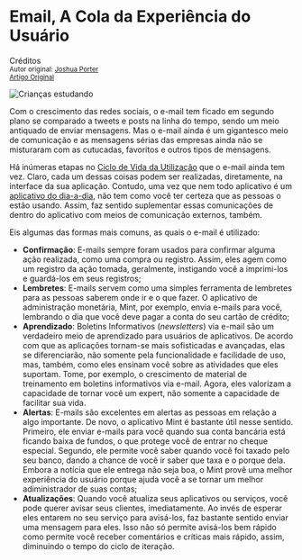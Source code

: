 Email, A Cola da Experiência do Usuário
=======================================
Créditos<br/>
<small>Autor original: [Joshua Porter](http://52weeksofux.com/)<br/>[Artigo Original](http://52weeksofux.com/post/780958988/email-the-glue-of-ux)</small>

![Crianças estudando](http://media.tumblr.com/tumblr_l56uduk4JC1qz8ohs.png "Crianças estudando")

Com o crescimento das redes sociais, o e-mail tem ficado em segundo plano se comparado a tweets e posts na linha do tempo, sendo um meio antiquado de enviar mensagens. Mas o e-mail ainda é um gigantesco meio de comunicação e as mensagens sérias das empresas ainda não se misturaram com as cutucadas, favoritos e outros tipos de mensagens.

Há inúmeras etapas no [Ciclo de Vida da Utilização](https://github.com/erickpatrick/traducoes/blob/master/artigos/experiencia-do-usuario/52-semanas-experiencia-usuario/semanas/06/20140523-ciclo-vida-utilizacao.md) que o e-mail ainda tem vez. Claro, cada um dessas coisas podem ser realizadas, diretamente, na interface da sua aplicação. Contudo, uma vez que nem todo aplicativo é um [aplicativo do dia-a-dia](http://bokardo.com/archives/everyday-app/), não tem como você ter certeza que as pessoas o estão usando. Assim, faz sentido suplementar essas comunicações de dentro do aplicativo com meios de comunicação externos, também.

Eis algumas das formas mais comuns, as quais o e-mail é utilizado:

- **Confirmação**: E-mails sempre foram usados para confirmar alguma ação realizada, como uma compra ou registro. Assim, eles agem como um registro da ação tomada, geralmente, instigando você a imprimi-los e guardá-los em seus registros;
- **Lembretes**: E-mails servem como uma simples ferramenta de lembretes para as pessoas saberem onde ir e o que fazer. O aplicativo de administração monetária, Mint, por exemplo, envia e-mails para você, lembrando o dia que você deve pagar a conta do seu cartão de crédito;
- **Aprendizado**: Boletins Informativos (*newsletters*) via e-mail são um verdadeiro meio de aprendizado para usuários de aplicativos. De acordo com que as aplicações tornam-se mais sofisticadas e avançadas, elas se diferenciarão, não somente pela funcionalidade e facilidade de uso, mas, também, como eles ensinam você sobre as atividades que eles suportam. Tome, por exemplo, o crescimento de material de treinamento em boletins informativos via e-mail. Agora, eles valorizam a capacidade de tornar você um expert, não somente a capacidade de facilitar sua vida.
- **Alertas**: E-mails são excelentes em alertas as pessoas em relação a algo importante. De novo, o aplicativo Mint é bastante útil nesse sentido. Primeiro, ele enviar e-mails para você quando sua conta bancária está ficando baixa de fundos, o que protege você de entrar no cheque especial. Segundo, ele permite você saber quando você foi taxado pelo seu banco, dando a chance de você ir saber que taxa e o porque dela. Embora a notícia que ele entrega não seja boa, o Mint provê uma melhor experiência do usuário porque ajuda você a se tornar um melhor adiministrador de suas contas;
- **Atualizações**: Quando você atualiza seus aplicativos ou serviços, você pode querer avisar seus clientes, imediatamente. Ao invés de esperar eles entarem no seu serviço para avisá-los, faz bastante sentido enviar uma mensagem para eles. Isso não só permite avisá-los bem rápido como permite você receber comentários e críticas mais rápido, assim, diminuindo o tempo do ciclo de iteração.